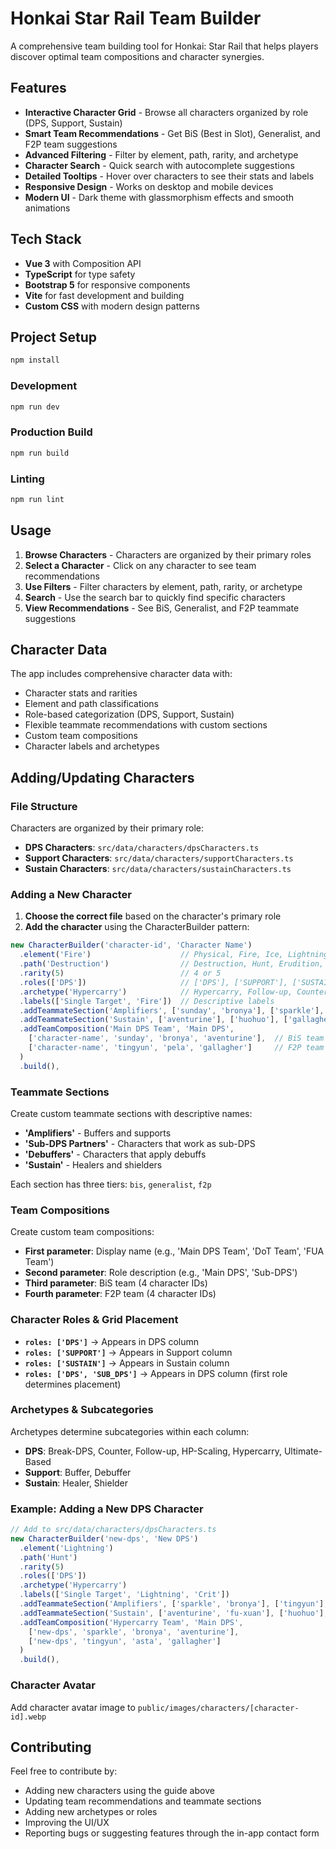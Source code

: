 # Honkai Star Rail Team Builder

A comprehensive team building tool for Honkai: Star Rail that helps players discover optimal team compositions and character synergies.

## Features

- **Interactive Character Grid** - Browse all characters organized by role (DPS, Support, Sustain)
- **Smart Team Recommendations** - Get BiS (Best in Slot), Generalist, and F2P team suggestions
- **Advanced Filtering** - Filter by element, path, rarity, and archetype
- **Character Search** - Quick search with autocomplete suggestions
- **Detailed Tooltips** - Hover over characters to see their stats and labels
- **Responsive Design** - Works on desktop and mobile devices
- **Modern UI** - Dark theme with glassmorphism effects and smooth animations

## Tech Stack

- **Vue 3** with Composition API
- **TypeScript** for type safety
- **Bootstrap 5** for responsive components
- **Vite** for fast development and building
- **Custom CSS** with modern design patterns

## Project Setup

```sh
npm install
```

### Development

```sh
npm run dev
```

### Production Build

```sh
npm run build
```

### Linting

```sh
npm run lint
```

## Usage

1. **Browse Characters** - Characters are organized by their primary roles
2. **Select a Character** - Click on any character to see team recommendations
3. **Use Filters** - Filter characters by element, path, rarity, or archetype
4. **Search** - Use the search bar to quickly find specific characters
5. **View Recommendations** - See BiS, Generalist, and F2P teammate suggestions

## Character Data

The app includes comprehensive character data with:
- Character stats and rarities
- Element and path classifications
- Role-based categorization (DPS, Support, Sustain)
- Flexible teammate recommendations with custom sections
- Custom team compositions
- Character labels and archetypes

## Adding/Updating Characters

### File Structure
Characters are organized by their primary role:
- **DPS Characters**: `src/data/characters/dpsCharacters.ts`
- **Support Characters**: `src/data/characters/supportCharacters.ts`
- **Sustain Characters**: `src/data/characters/sustainCharacters.ts`

### Adding a New Character

1. **Choose the correct file** based on the character's primary role
2. **Add the character** using the CharacterBuilder pattern:

```typescript
new CharacterBuilder('character-id', 'Character Name')
  .element('Fire')                    // Physical, Fire, Ice, Lightning, Wind, Quantum, Imaginary
  .path('Destruction')                // Destruction, Hunt, Erudition, Harmony, Nihility, Preservation, Abundance, Remembrance
  .rarity(5)                          // 4 or 5
  .roles(['DPS'])                     // ['DPS'], ['SUPPORT'], ['SUSTAIN'], or combinations like ['DPS', 'SUB_DPS']
  .archetype('Hypercarry')            // Hypercarry, Follow-up, Counter, HP-Scaling, Ultimate-Based, Break-DPS, Buffer, Debuffer, Healer, Shielder
  .labels(['Single Target', 'Fire'])  // Descriptive labels
  .addTeammateSection('Amplifiers', ['sunday', 'bronya'], ['sparkle'], ['tingyun'])
  .addTeammateSection('Sustain', ['aventurine'], ['huohuo'], ['gallagher'])
  .addTeamComposition('Main DPS Team', 'Main DPS',
    ['character-name', 'sunday', 'bronya', 'aventurine'],  // BiS team
    ['character-name', 'tingyun', 'pela', 'gallagher']     // F2P team
  )
  .build(),
```

### Teammate Sections
Create custom teammate sections with descriptive names:
- **'Amplifiers'** - Buffers and supports
- **'Sub-DPS Partners'** - Characters that work as sub-DPS
- **'Debuffers'** - Characters that apply debuffs
- **'Sustain'** - Healers and shielders

Each section has three tiers: `bis`, `generalist`, `f2p`

### Team Compositions
Create custom team compositions:
- **First parameter**: Display name (e.g., 'Main DPS Team', 'DoT Team', 'FUA Team')
- **Second parameter**: Role description (e.g., 'Main DPS', 'Sub-DPS')
- **Third parameter**: BiS team (4 character IDs)
- **Fourth parameter**: F2P team (4 character IDs)

### Character Roles & Grid Placement
- **`roles: ['DPS']`** → Appears in DPS column
- **`roles: ['SUPPORT']`** → Appears in Support column
- **`roles: ['SUSTAIN']`** → Appears in Sustain column
- **`roles: ['DPS', 'SUB_DPS']`** → Appears in DPS column (first role determines placement)

### Archetypes & Subcategories
Archetypes determine subcategories within each column:
- **DPS**: Break-DPS, Counter, Follow-up, HP-Scaling, Hypercarry, Ultimate-Based
- **Support**: Buffer, Debuffer
- **Sustain**: Healer, Shielder

### Example: Adding a New DPS Character

```typescript
// Add to src/data/characters/dpsCharacters.ts
new CharacterBuilder('new-dps', 'New DPS')
  .element('Lightning')
  .path('Hunt')
  .rarity(5)
  .roles(['DPS'])
  .archetype('Hypercarry')
  .labels(['Single Target', 'Lightning', 'Crit'])
  .addTeammateSection('Amplifiers', ['sparkle', 'bronya'], ['tingyun'], ['asta'])
  .addTeammateSection('Sustain', ['aventurine', 'fu-xuan'], ['huohuo'], ['gallagher'])
  .addTeamComposition('Hypercarry Team', 'Main DPS',
    ['new-dps', 'sparkle', 'bronya', 'aventurine'],
    ['new-dps', 'tingyun', 'asta', 'gallagher']
  )
  .build(),
```

### Character Avatar
Add character avatar image to `public/images/characters/[character-id].webp`

## Contributing

Feel free to contribute by:
- Adding new characters using the guide above
- Updating team recommendations and teammate sections
- Adding new archetypes or roles
- Improving the UI/UX
- Reporting bugs or suggesting features through the in-app contact form
